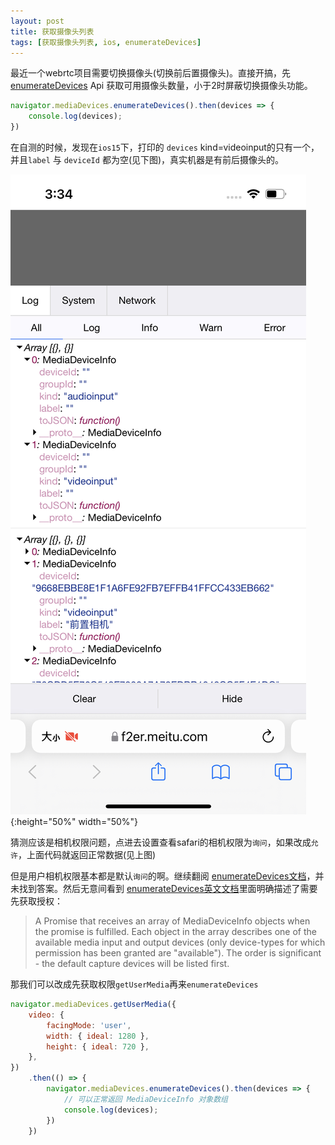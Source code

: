 ```yaml
---
layout: post
title: 获取摄像头列表
tags: [获取摄像头列表, ios, enumerateDevices]
---
```


最近一个webrtc项目需要切换摄像头(切换前后置摄像头)。直接开搞，先[enumerateDevices](https://developer.mozilla.org/zh-CN/docs/Web/API/MediaDevices/enumerateDevices) Api 获取可用摄像头数量，小于2时屏蔽切换摄像头功能。

```js
navigator.mediaDevices.enumerateDevices().then(devices => {
    console.log(devices);
})
```

在自测的时候，发现在`ios15`下，打印的 `devices` kind=videoinput的只有一个，并且`label` 与 `deviceId` 都为空(见下图)，真实机器是有前后摄像头的。

![控制台](/public/images/2022/media.jpeg){:height="50%" width="50%"}

猜测应该是相机权限问题，点进去设置查看safari的相机权限为`询问`，如果改成`允许`，上面代码就返回正常数据(见上图)

但是用户相机权限基本都是默认`询问`的啊。继续翻阅 [enumerateDevices文档](https://developer.mozilla.org/zh-CN/docs/Web/API/MediaDevices/enumerateDevices)，并未找到答案。然后无意间看到 [enumerateDevices英文文档](https://developer.mozilla.org/en-US/docs/Web/API/MediaDevices/enumerateDevices)里面明确描述了需要先获取授权：

> A Promise that receives an array of MediaDeviceInfo objects when the promise is fulfilled. Each object in the array describes one of the available media input and output devices (only device-types for which permission has been granted are "available"). The order is significant - the default capture devices will be listed first.

那我们可以改成先获取权限`getUserMedia`再来`enumerateDevices`

```js
navigator.mediaDevices.getUserMedia({
    video: {
        facingMode: 'user',
        width: { ideal: 1280 },
        height: { ideal: 720 },
    },
})
    .then(() => {
        navigator.mediaDevices.enumerateDevices().then(devices => {
            // 可以正常返回 MediaDeviceInfo 对象数组
            console.log(devices);
        })
    })
```